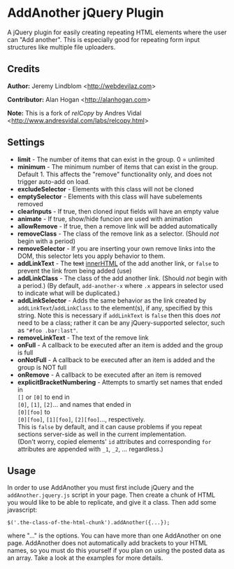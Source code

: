 # AddAnother jQuery Plugin

A jQuery plugin for easily creating repeating HTML elements where the user can 
"Add another". This is especially good for repeating form input structures like
multiple file uploaders.

## Credits

**Author:** Jeremy Lindblom <<http://webdevilaz.com>>

**Contributor:** Alan Hogan <<http://alanhogan.com>>

**Note:** This is a fork of *relCopy* by Andres Vidal <<http://www.andresvidal.com/labs/relcopy.html>>

## Settings

- **limit** - The number of items that can exist in the group. 0 = unlimited
- **minimum** - The minimum number of items that can exist in the group. Default 1. 
	This affects the "remove" functionality only, and does not trigger auto-add on load.
- **excludeSelector** - Elements with this class will not be cloned
- **emptySelector** - Elements with this class will have subelements removed
- **clearInputs** - If true, then cloned input fields will have an empty value
- **animate** - If true, show/hide funcion are used with animation
- **allowRemove** - If true, then a remove link will be added automatically
- **removeClass** - The class of the remove link as a selector. (Should *not* begin with a period)
- **removeSelector** - If you are inserting your own remove links into the DOM, this selector
	lets you apply behavior to them.
- **addLinkText** - The <del>text</del> <ins>innerHTML</ins> of the add another link, or `false` to prevent the link from being added (use)
- **addLinkClass** - The class of the add another link. (Should *not* begin with a period.)
	(By default, `add-another-x` where `.x` appears in selector used to indicate what will be duplicated.)
- **addLinkSelector** - Adds the same behavior as the link created by `addLinkText`/`addLinkClass` to the element(s),
	if any, specified by this string.
	Note this is necessary if `addLinkText` is `false` then this does _not_ need to be a class; rather it
	can be any jQuery-supported selector, such as `"#foo .bar:last"`.
- **removeLinkText** - The text of the remove link
- **onFull** - A callback to be executed after an item is added and the group is full
- **onNotFull** - A callback to be executed after an item is added and the group is NOT full
- **onRemove** - A callback to be executed after an item is removed
- **explicitBracketNumbering** - Attempts to smartly set names that ended in    
	`[]` or `[0]` to end in    
	`[0]`, `[1]`, `[2]`…
	and names that ended in    
	`[0][foo]` to    
	`[0][foo]`, `[1][foo]`, `[2][foo]`…, respectively.    
	This is `false` by default, and it can cause problems if you repeat sections server-side as well
	in the current implementation.    
	(Don't worry, copied elements' `id` attributes and corresponding `for` attributes 
	are appended with `_1`, `_2`, … regardless.)

## Usage

In order to use AddAnother you must first include jQuery and the 
`addAnother.jquery.js` script in your page. Then create a chunk of HTML you 
would like to be able to replicate, and give it a class. Then add some javascript:

	$('.the-class-of-the-html-chunk').addAnother({...});
	
where "&hellip;" is the options. You can have more than one AddAnother on one
page. AddAnother does not automatically add brackets to your HTML names, so you
must do this yourself if you plan on using the posted data as an array. Take a 
look at the examples for more details.
